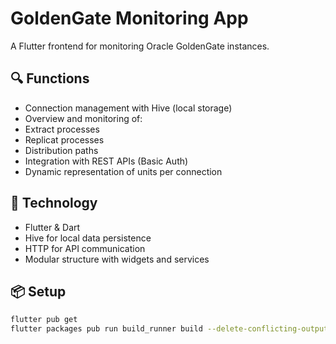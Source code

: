 # GoldenGate Monitoring App

A Flutter frontend for monitoring Oracle GoldenGate instances.

## 🔍 Functions

- Connection management with Hive (local storage)
- Overview and monitoring of:
- Extract processes
- Replicat processes
- Distribution paths
- Integration with REST APIs (Basic Auth)
- Dynamic representation of units per connection

## 🧱 Technology

- Flutter & Dart
- Hive for local data persistence
- HTTP for API communication
- Modular structure with widgets and services

## 📦 Setup

```bash
flutter pub get
flutter packages pub run build_runner build --delete-conflicting-outputs
